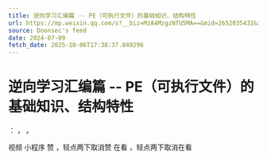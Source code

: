 ```yaml
---
title: 逆向学习汇编篇 -- PE（可执行文件）的基础知识、结构特性
url: https://mp.weixin.qq.com/s?__biz=MzA4MzgzNTU5MA==&mid=2652035432&idx=1&sn=901de7c06fcb9e44137f8086d1b7086a
source: Doonsec's feed
date: 2024-07-09
fetch_date: 2025-10-06T17:38:37.849296
---
```


# 逆向学习汇编篇 -- PE（可执行文件）的基础知识、结构特性

：
，
。

视频
小程序
赞
，轻点两下取消赞
在看
，轻点两下取消在看